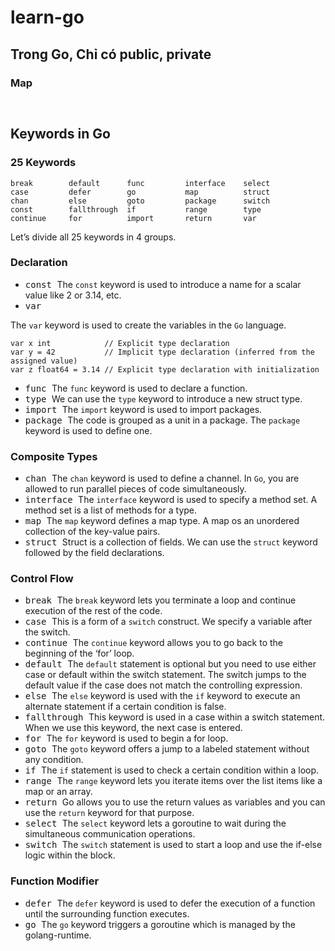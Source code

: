 # learn-go
Trong Go, Chỉ có public, private 
- 



### Map
```go



```

## Keywords in Go
### 25 Keywords
```
break        default      func         interface    select
case         defer        go           map          struct
chan         else         goto         package      switch
const        fallthrough  if           range        type
continue     for          import       return       var
```
Let’s divide all 25 keywords in 4 groups.
### Declaration
* <kbd> const </kbd>
The `const` keyword is used to introduce a name for a scalar value like 2 or 3.14, etc.
* <kbd> var </kbd>

The `var` keyword is used to create the variables in the `Go` language.
```
var x int            // Explicit type declaration
var y = 42           // Implicit type declaration (inferred from the assigned value)
var z float64 = 3.14 // Explicit type declaration with initialization
```
* <kbd> func </kbd>
The `func` keyword is used to declare a function.
* <kbd> type </kbd>
We can use the `type` keyword to introduce a new struct type.
* <kbd> import </kbd>
The `import` keyword is used to import packages.
* <kbd> package </kbd>
The code is grouped as a unit in a package. The `package` keyword is used to define one.
### Composite Types

* <kbd> chan </kbd>
The `chan` keyword is used to define a channel. In `Go`, you are allowed to run parallel pieces of code simultaneously.
* <kbd> interface </kbd>
The `interface` keyword is used to specify a method set. A method set is a list of methods for a type.
* <kbd> map </kbd>
The `map` keyword defines a map type. A map os an unordered collection of the key-value pairs.
* <kbd> struct </kbd>
Struct is a collection of fields. We can use the `struct` keyword followed by the field declarations.
### Control Flow

* <kbd> break </kbd>
The `break` keyword lets you terminate a loop and continue execution of the rest of the code.
* <kbd> case </kbd> 
This is a form of a `switch` construct. We specify a variable after the switch.
* <kbd> continue </kbd>
The `continue` keyword allows you to go back to the beginning of the ‘for’ loop.
* <kbd> default </kbd>
The `default` statement is optional but you need to use either case or default within the switch statement. 
The switch jumps to the default value if the case does not match the controlling expression.
* <kbd> else </kbd>
The `else` keyword is used with the `if` keyword to execute an alternate statement if a certain condition is false.
* <kbd> fallthrough </kbd>
This keyword is used in a case within a switch statement. When we use this keyword, the next case is entered.
* <kbd> for </kbd>
The `for` keyword is used to begin a for loop.
* <kbd> goto </kbd>
The `goto` keyword offers a jump to a labeled statement without any condition.
* <kbd> if </kbd>
The `if` statement is used to check a certain condition within a loop.
* <kbd> range </kbd>
The `range` keyword lets you iterate items over the list items like a map or an array.
* <kbd> return </kbd>
Go allows you to use the return values as variables and you can use the `return` keyword for that purpose.
* <kbd> select </kbd>
The `select` keyword lets a goroutine to wait during the simultaneous communication operations.
* <kbd> switch </kbd>
The `switch` statement is used to start a loop and use the if-else logic within the block.
### Function Modifier

* <kbd> defer </kbd>
The `defer` keyword is used to defer the execution of a function until the surrounding function executes.
* <kbd> go </kbd>
The `go` keyword triggers a goroutine which is managed by the golang-runtime.



